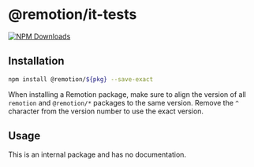 # @remotion/it-tests
 
[![NPM Downloads](https://img.shields.io/npm/dm/it-tests.svg?style=flat&color=black&label=Downloads)](https://npmcharts.com/compare/it-tests?minimal=true)
 
## Installation
 
```bash
npm install @remotion/${pkg} --save-exact
```
 
When installing a Remotion package, make sure to align the version of all `remotion` and `@remotion/*` packages to the same version.
Remove the `^` character from the version number to use the exact version.
 
## Usage
 
This is an internal package and has no documentation.
